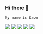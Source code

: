 ### Hi there 👋
```
My name is Daon
```
<img src="https://img.shields.io/badge/Android Studio-5FEE9E?style=flat-square&logo=AndroidStudio&logoColor=white"/> <img src="https://img.shields.io/badge/Android-5CE75C?style=flat-square&logo=Android&logoColor=white"/> <img src="https://img.shields.io/badge/Kotlin-57E9E1?style=flat-square&logo=Kotlin&logoColor=white"/> <img src="https://img.shields.io/badge/c-96D5D7?style=flat-square&logo=c&logoColor=white"/></a> <img src="https://img.shields.io/badge/python-B0F7FF?style=flat-square&logo=python&logoColor=white"/>

<!--
**daon1213/daon1213** is a ✨ _special_ ✨ repository because its `README.md` (this file) appears on your GitHub profile.

Here are some ideas to get you started:

- 🔭 I’m currently working on ...
- 🌱 I’m currently learning ...
- 👯 I’m looking to collaborate on ...
- 🤔 I’m looking for help with ...
- 💬 Ask me about ...
- 📫 How to reach me: ...
- 😄 Pronouns: ...
- ⚡ Fun fact: ...
-->
